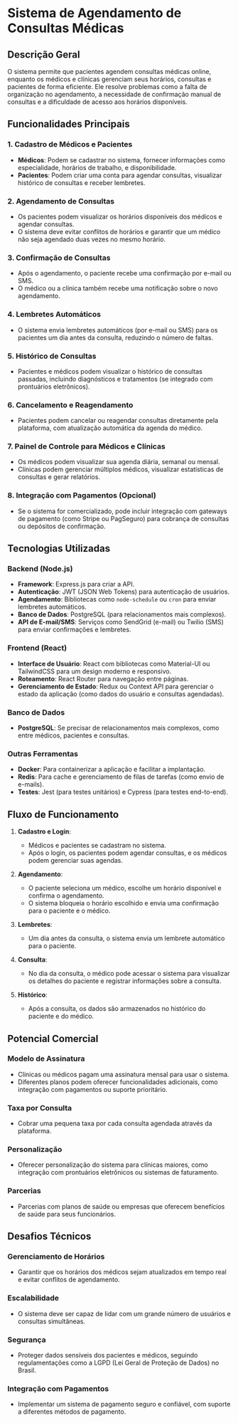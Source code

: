 # Sistema de Agendamento de Consultas Médicas

## Descrição Geral
O sistema permite que pacientes agendem consultas médicas online, enquanto os médicos e clínicas gerenciam seus horários, consultas e pacientes de forma eficiente. Ele resolve problemas como a falta de organização no agendamento, a necessidade de confirmação manual de consultas e a dificuldade de acesso aos horários disponíveis.

## Funcionalidades Principais

### 1. Cadastro de Médicos e Pacientes
- **Médicos**: Podem se cadastrar no sistema, fornecer informações como especialidade, horários de trabalho, e disponibilidade.
- **Pacientes**: Podem criar uma conta para agendar consultas, visualizar histórico de consultas e receber lembretes.

### 2. Agendamento de Consultas
- Os pacientes podem visualizar os horários disponíveis dos médicos e agendar consultas.
- O sistema deve evitar conflitos de horários e garantir que um médico não seja agendado duas vezes no mesmo horário.

### 3. Confirmação de Consultas
- Após o agendamento, o paciente recebe uma confirmação por e-mail ou SMS.
- O médico ou a clínica também recebe uma notificação sobre o novo agendamento.

### 4. Lembretes Automáticos
- O sistema envia lembretes automáticos (por e-mail ou SMS) para os pacientes um dia antes da consulta, reduzindo o número de faltas.

### 5. Histórico de Consultas
- Pacientes e médicos podem visualizar o histórico de consultas passadas, incluindo diagnósticos e tratamentos (se integrado com prontuários eletrônicos).

### 6. Cancelamento e Reagendamento
- Pacientes podem cancelar ou reagendar consultas diretamente pela plataforma, com atualização automática da agenda do médico.

### 7. Painel de Controle para Médicos e Clínicas
- Os médicos podem visualizar sua agenda diária, semanal ou mensal.
- Clínicas podem gerenciar múltiplos médicos, visualizar estatísticas de consultas e gerar relatórios.

### 8. Integração com Pagamentos (Opcional)
- Se o sistema for comercializado, pode incluir integração com gateways de pagamento (como Stripe ou PagSeguro) para cobrança de consultas ou depósitos de confirmação.

## Tecnologias Utilizadas

### Backend (Node.js)
- **Framework**: Express.js para criar a API.
- **Autenticação**: JWT (JSON Web Tokens) para autenticação de usuários.
- **Agendamento**: Bibliotecas como `node-schedule` ou `cron` para enviar lembretes automáticos.
- **Banco de Dados**: PostgreSQL (para relacionamentos mais complexos).
- **API de E-mail/SMS**: Serviços como SendGrid (e-mail) ou Twilio (SMS) para enviar confirmações e lembretes.

### Frontend (React)
- **Interface de Usuário**: React com bibliotecas como Material-UI ou TailwindCSS para um design moderno e responsivo.
- **Roteamento**: React Router para navegação entre páginas.
- **Gerenciamento de Estado**: Redux ou Context API para gerenciar o estado da aplicação (como dados do usuário e consultas agendadas).

### Banco de Dados
- **PostgreSQL**: Se precisar de relacionamentos mais complexos, como entre médicos, pacientes e consultas.

### Outras Ferramentas
- **Docker**: Para containerizar a aplicação e facilitar a implantação.
- **Redis**: Para cache e gerenciamento de filas de tarefas (como envio de e-mails).
- **Testes**: Jest (para testes unitários) e Cypress (para testes end-to-end).

## Fluxo de Funcionamento

1. **Cadastro e Login**:
   - Médicos e pacientes se cadastram no sistema.
   - Após o login, os pacientes podem agendar consultas, e os médicos podem gerenciar suas agendas.

2. **Agendamento**:
   - O paciente seleciona um médico, escolhe um horário disponível e confirma o agendamento.
   - O sistema bloqueia o horário escolhido e envia uma confirmação para o paciente e o médico.

3. **Lembretes**:
   - Um dia antes da consulta, o sistema envia um lembrete automático para o paciente.

4. **Consulta**:
   - No dia da consulta, o médico pode acessar o sistema para visualizar os detalhes do paciente e registrar informações sobre a consulta.

5. **Histórico**:
   - Após a consulta, os dados são armazenados no histórico do paciente e do médico.

## Potencial Comercial

### Modelo de Assinatura
- Clínicas ou médicos pagam uma assinatura mensal para usar o sistema.
- Diferentes planos podem oferecer funcionalidades adicionais, como integração com pagamentos ou suporte prioritário.

### Taxa por Consulta
- Cobrar uma pequena taxa por cada consulta agendada através da plataforma.

### Personalização
- Oferecer personalização do sistema para clínicas maiores, como integração com prontuários eletrônicos ou sistemas de faturamento.

### Parcerias
- Parcerias com planos de saúde ou empresas que oferecem benefícios de saúde para seus funcionários.

## Desafios Técnicos

### Gerenciamento de Horários
- Garantir que os horários dos médicos sejam atualizados em tempo real e evitar conflitos de agendamento.

### Escalabilidade
- O sistema deve ser capaz de lidar com um grande número de usuários e consultas simultâneas.

### Segurança
- Proteger dados sensíveis dos pacientes e médicos, seguindo regulamentações como a LGPD (Lei Geral de Proteção de Dados) no Brasil.

### Integração com Pagamentos
- Implementar um sistema de pagamento seguro e confiável, com suporte a diferentes métodos de pagamento.

